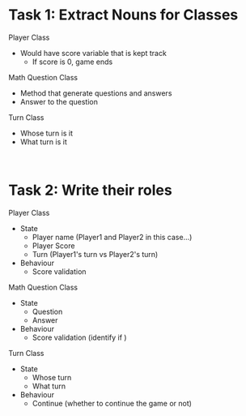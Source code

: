 # Task 1: Extract Nouns for Classes
Player Class
* Would have score variable that is kept track
  * If score is 0, game ends 

Math Question Class
* Method that generate questions and answers
* Answer to the question

Turn Class
* Whose turn is it
* What turn is it

<br>

# Task 2: Write their roles
Player Class
* State
  * Player name (Player1 and Player2 in this case...)
  * Player Score
  * Turn (Player1's turn vs Player2's turn)
* Behaviour 
  * Score validation

Math Question Class
* State
  * Question
  * Answer
* Behaviour
  * Score validation (identify if )

Turn Class
* State
  * Whose turn
  * What turn
* Behaviour
  * Continue (whether to continue the game or not)